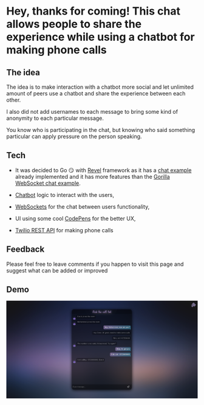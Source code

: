 # Hey, thanks for coming! This chat allows people to share the experience while using a chatbot for making phone calls

## The idea

The idea is to make interaction with a chatbot more social and let unlimited amount of peers use a chatbot and share the experience between each other.

I also did not add usernames to each message to bring some kind of anonymity to each particular message.

You know who is participating in the chat, but knowing who said something particular can apply pressure on the person speaking.

## Tech

 - It was decided to Go :smirk: with [Revel](https://github.com/revel/revel) framework as it has a [chat example](https://github.com/revel/examples/tree/master/chat) already implemented and it has more features than the [Gorilla WebSocket chat example](https://github.com/gorilla/websocket/tree/master/examples/chat).

 - [Chatbot](https://en.wikipedia.org/wiki/Chatbot) logic to interact with the users,
 - [WebSockets](https://en.wikipedia.org/wiki/WebSocket) for the chat between users functionality,
 - UI using some cool [CodePens](https://codepen.io/) for the better UX,
 - [Twilio REST API](https://www.twilio.com/docs/usage/api) for making phone calls 


## Feedback

Please feel free to leave comments if you happen to visit this page and suggest what can be added or improved

## Demo

![](https://github.com/Dysar/revelChat/blob/master/public/images/demo.png)
